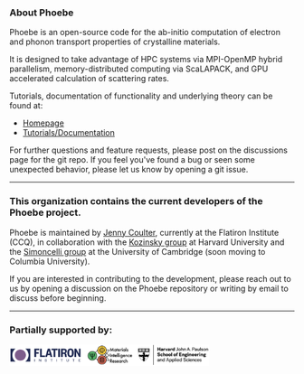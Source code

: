 ### About Phoebe 
Phoebe is an open-source code for the ab-initio computation of electron and phonon transport properties of crystalline materials.

It is designed to take advantage of HPC systems via MPI-OpenMP hybrid parallelism, memory-distributed computing via ScaLAPACK, and GPU accelerated calculation of scattering rates.

Tutorials, documentation of functionality and underlying theory can be found at:
  * [Homepage](https://phoebe-team.github.io/phoebe/)
  * [Tutorials/Documentation](https://phoebe.readthedocs.io/en/develop/introduction.html)

For further questions and feature requests, please post on the discussions page for the git repo.
If you feel you've found a bug or seen some unexpected behavior, please let us know by opening a git issue. 

-------------------------

### This organization contains the current developers of the Phoebe project. 

Phoebe is maintained by [Jenny Coulter](https://www.simonsfoundation.org/people/jennifer-coulter/), currently at the Flatiron Institute (CCQ), in collaboration with the [Kozinsky group](https://mir.g.harvard.edu/) at Harvard University and the [Simoncelli group](https://www.apam.columbia.edu/michele-simoncelli) at the University of Cambridge (soon moving to Columbia University).

If you are interested in contributing to the development, please reach out to us by opening a discussion on the Phoebe repository or writing by email to discuss before beginning. 

-------------------------
### Partially supported by:

<div class="inline-block">
<img src="https://github.com/phoebe-team/phoebe/blob/gh-pages/pictures/logos/logo-banner.png" style="width:70%; height:auto;"/>
</div>

